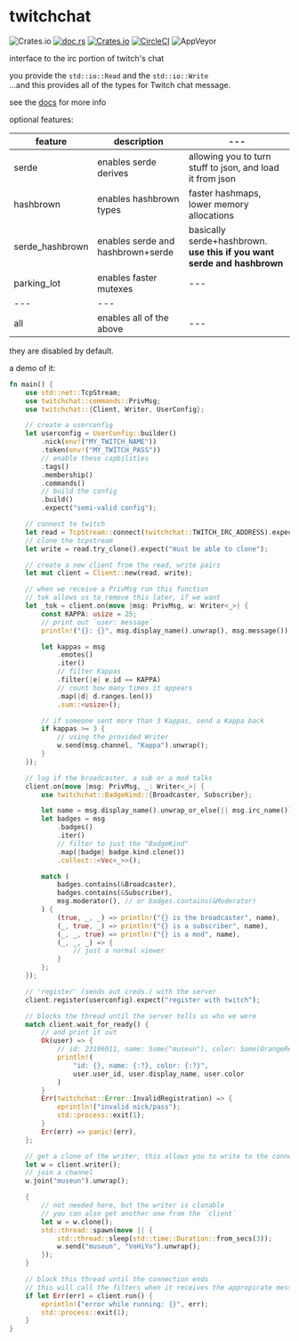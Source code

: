 # twitchchat
![Crates.io](https://img.shields.io/crates/l/twitchchat/0.1.7.svg?style=flat-square)
[![doc.rs](https://docs.rs/twitchchat/badge.svg)](https://docs.rs/twitchchat/latest/twitchchat/)
[![Crates.io](https://img.shields.io/crates/v/twitchchat.svg)](https://crates.io/crates/twitchchat)
[![CircleCI](https://circleci.com/gh/museun/twitchchat.svg?style=svg)](https://circleci.com/gh/museun/twitchchat)
![AppVeyor](https://img.shields.io/appveyor/ci/museun/twitchchat.svg)


interface to the irc portion of twitch's chat

you provide the `std::io::Read` and the `std::io::Write` <br>
...and this provides all of the types for Twitch chat message.

see the [docs](https://docs.rs/twitchchat/latest/twitchchat) for more info

optional features:

|feature | description | --- |
|--- | --- | --- |
| serde | enables serde derives | allowing you to turn stuff to json, and load it from json |
| hashbrown | enables hashbrown types | faster hashmaps, lower memory allocations |
| serde_hashbrown | enables serde and hashbrown+serde | basically serde+hashbrown. **use this if you want serde and hashbrown** |
| parking_lot | enables faster mutexes | --- |
| --- | --- |
| all | enables all of the above | --- |

they are disabled by default.


a demo of it:
```rust
fn main() {
    use std::net::TcpStream;
    use twitchchat::commands::PrivMsg;
    use twitchchat::{Client, Writer, UserConfig};

    // create a userconfig
    let userconfig = UserConfig::builder()
        .nick(env!("MY_TWITCH_NAME"))
        .token(env!("MY_TWITCH_PASS"))
        // enable these capbilities
        .tags()
        .membership()
        .commands()
        // build the config
        .build()
        .expect("semi-valid config");

    // connect to twitch
    let read = TcpStream::connect(twitchchat::TWITCH_IRC_ADDRESS).expect("connect");
    // clone the tcpstream
    let write = read.try_clone().expect("must be able to clone");

    // create a new client from the read, write pairs
    let mut client = Client::new(read, write);

    // when we receive a PrivMsg run this function
    // tok allows us to remove this later, if we want
    let _tok = client.on(move |msg: PrivMsg, w: Writer<_>| {
        const KAPPA: usize = 25;
        // print out `user: message`
        println!("{}: {}", msg.display_name().unwrap(), msg.message());

        let kappas = msg
            .emotes()
            .iter()
            // filter Kappas
            .filter(|e| e.id == KAPPA)
            // count how many times it appears
            .map(|d| d.ranges.len())
            .sum::<usize>();

        // if someone sent more than 3 Kappas, send a Kappa back
        if kappas >= 3 {
            // using the provided Writer
            w.send(msg.channel, "Kappa").unwrap();
        }
    });

    // log if the broadcaster, a sub or a mod talks
    client.on(move |msg: PrivMsg, _: Writer<_>| {
        use twitchchat::BadgeKind::{Broadcaster, Subscriber};

        let name = msg.display_name().unwrap_or_else(|| msg.irc_name());
        let badges = msg
            .badges()
            .iter()
            // filter to just the "BadgeKind"
            .map(|badge| badge.kind.clone())
            .collect::<Vec<_>>();

        match (
            badges.contains(&Broadcaster),
            badges.contains(&Subscriber),
            msg.moderator(), // or badges.contains(&Moderator)
        ) {
            (true, _, _) => println!("{} is the broadcaster", name),
            (_, true, _) => println!("{} is a subscriber", name),
            (_, _, true) => println!("{} is a mod", name),
            (_, _, _) => {
                // just a normal viewer
            }
        };
    });

    // 'register' (sends out creds.) with the server
    client.register(userconfig).expect("register with twitch");

    // blocks the thread until the server tells us who we were
    match client.wait_for_ready() {
        // and print it out
        Ok(user) => {
            // id: 23196011, name: Some("museun"), color: Some(OrangeRed)
            println!(
                "id: {}, name: {:?}, color: {:?}",
                user.user_id, user.display_name, user.color
            )
        }
        Err(twitchchat::Error::InvalidRegistration) => {
            eprintln!("invalid nick/pass");
            std::process::exit(1);
        }
        Err(err) => panic!(err),
    };

    // get a clone of the writer, this allows you to write to the connection
    let w = client.writer();
    // join a channel
    w.join("museun").unwrap();

    {
        // not needed here, but the writer is clonable
        // you can also get another one from the `client`
        let w = w.clone();
        std::thread::spawn(move || {
            std::thread::sleep(std::time::Duration::from_secs(3));
            w.send("museun", "VoHiYo").unwrap();
        });
    }

    // block this thread until the connection ends
    // this will call the filters when it receives the appropirate message
    if let Err(err) = client.run() {
        eprintln!("error while running: {}", err);
        std::process::exit(1);
    }
}
```
